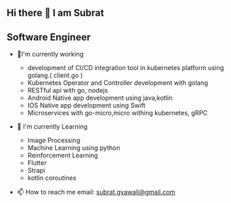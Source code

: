 ## Hi there 👋 I am Subrat 
## Software Engineer

<!--
**sub-rat/sub-rat** is a ✨ _special_ ✨ repository because its `README.md` (this file) appears on your GitHub profile.

Here are some ideas to get you started:

- 🔭 I’m currently working on ...
- 🌱 I’m currently learning ...
- 👯 I’m looking to collaborate on ...
- 🤔 I’m looking for help with ...
- 💬 Ask me about ...
- 📫 How to reach me: ...
- 😄 Pronouns: ...
- ⚡ Fun fact: ...
-->

- 🔭I'm currently working 
  - development of CI/CD integration tool in kubernetes platform using golang.( client.go )
  - Kubernetes Operator and Controller development with golang
  - RESTful api with go, nodejs
  - Android Native app development using java,kotlin
  - IOS Native app development using Swift
  - Microservices with go-micro,micro withing kubernetes, gRPC

- 🌱 I'm currently Learning 
  - Image Processing
  - Machine Learning using python
  - Reinforcement Learning
  - Flutter
  - Strapi 
  - kotlin coroutines
  
- 📫 How to reach me
     email: subrat.gyawali@gmail.com
